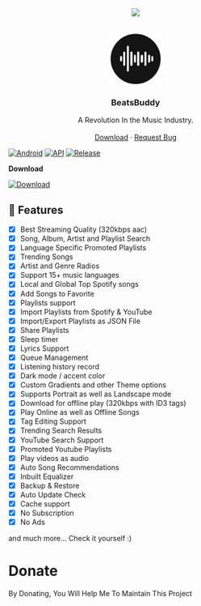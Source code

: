 
<center><img src="https://capsule-render.vercel.app/api?type=waving&color=gradient&height=200&section=header&text=BeatsBuddy&fontSize=80&fontAlignY=35&animation=twinkling&fontColor=gradient" /></center>


<!-- PROJECT LOGO -->
<br />
<p align="center">
  <a href="https://github.com/sahilarun/iSoulZ">
    <img src="ic_launcher.png" alt="Pbot-plus" width="100" height="100">
  </a>
  <h3 align="center">BeatsBuddy</h3>
 <p align="center">
    A Revolution In the Music Industry.
    <br />
    <br />
    <a href="https://github.com/ShubhAgrwal/BeatsBuddy/releases/tag/v0.1.0">Download</a>
    ·
    <a href="https://github.com/ShubhAgrwal/BeatsBuddy/issues">Request Bug</a>
  </p>
</p>
<!-- ABOUT THE PROJECT -->

 [![Android](https://img.shields.io/badge/Platform-Android-green.svg?style=flat-square)](https://www.android.com) [![API](https://img.shields.io/badge/API-27%2B-orange.svg?logo=android&style=flat-square)](https://developer.android.com/studio/releases/platforms) [![Release](https://img.shields.io/github/v/release/ShubhAgrwal/BeatsBuddy?style=flat-square)](https://github.com/ShubhAgrwal/BeatsBuddy/releases)

 **Download**

 [![Download](https://img.shields.io/github/downloads/ShubhAgrwal/BeatsBuddy/total?color=brightgreen&label=Download&style=for-the-badge)](https://github.com/ShubhAgrwal/BeatsBuddy/releases/tag/v1.15.9/)

## 🌟 Features
- [x] Best Streaming Quality (320kbps aac)
- [x] Song, Album, Artist and Playlist Search
- [x] Language Specific Promoted Playlists
- [x] Trending Songs
- [x] Artist and Genre Radios
- [x] Support 15+ music languages
- [x] Local and Global Top Spotify songs
- [x] Add Songs to Favorite
- [x] Playlists support
- [x] Import Playlists from Spotify & YouTube
- [x] Import/Export Playlists as JSON File
- [x] Share Playlists
- [x] Sleep timer
- [x] Lyrics Support
- [x] Queue Management
- [x] Listening history record
- [x] Dark mode / accent color
- [x] Custom Gradients and other Theme options
- [x] Supports Portrait as well as Landscape mode
- [x] Download for offline play (320kbps with ID3 tags)
- [x] Play Online as well as Offline Songs
- [x] Tag Editing Support
- [x] Trending Search Results
- [x] YouTube Search Support
- [x] Promoted Youtube Playlists
- [x] Play videos as audio
- [x] Auto Song Recommendations
- [x] Inbuilt Equalizer
- [x] Backup & Restore
- [x] Auto Update Check
- [x] Cache support
- [x] No Subscription
- [x] No Ads

and much more...
Check it yourself :)

# Donate

 By Donating, You Will Help Me To Maintain This Project 



[version-shield]: https://img.shields.io/github/package-json/v/ShubhAgrwal/BeatsBuddy?style=for-the-badge
[version-url]: https://github.com/sahilarun/iSoulZ
[contributors-shield]: https://img.shields.io/github/contributors/ShubhAgrwal/BeatsBuddy.svg?style=for-the-badge
[contributors-url]: https://github.com/ShubhAgrwal/BeatsBuddy/graphs/contributors
[forks-shield]: https://img.shields.io/github/forks/ShubhAgrwal/BeatsBuddy.svg?style=for-the-badge
[forks-url]: https://github.com/ShubhAgrwal/BeatsBuddy/network/members
[stars-shield]: https://img.shields.io/github/stars/ShubhAgrwal/BeatsBuddy.svg?style=for-the-badge
[stars-url]: https://github.com/ShubhAgrwal/BeatsBuddy/stargazers
[issues-shield]: https://img.shields.io/github/issues/ShubhAgrwal/BeatsBuddy.svg?style=for-the-badge
[issues-url]: https://github.com/ShubhAgrwal/BeatsBuddy/issues
[license-shield]: https://img.shields.io/github/license/ShubhAgrwal/BeatsBuddy.svg?style=for-the-badge
[license-url]: https://github.com/ShubhAgrwal/BeatsBuddy/blob/master/LICENSE
